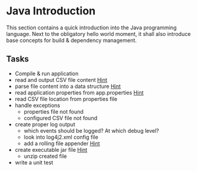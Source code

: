 # Java Introduction

This section contains a quick introduction into the Java programming language. Next to the obligatory hello world moment, it shall also introduce base concepts for build & dependency management.

## Tasks

* Compile & run application
* read and output CSV file content [Hint](https://www.baeldung.com/java-csv-file-array)
* parse file content into a data structure [Hint](https://www.tutorialspoint.com/java_generics/java_generics_list.htm)
* read application properties from app.properties [Hint](https://mkyong.com/java/java-properties-file-examples/)
* read CSV file location from properties file
* handle exceptions
    * properties file not found
    * configured CSV file not found
* create proper log output
    * which events should be logged? At which debug level?
    * look into log4j2.xml config file
    * add a rolling file appender [Hint](https://mkyong.com/logging/log4j2-xml-example/)
* create executable jar file [Hint](https://www.baeldung.com/executable-jar-with-maven#bd-thymeleaf-1)
    * unzip created file
* write a unit test